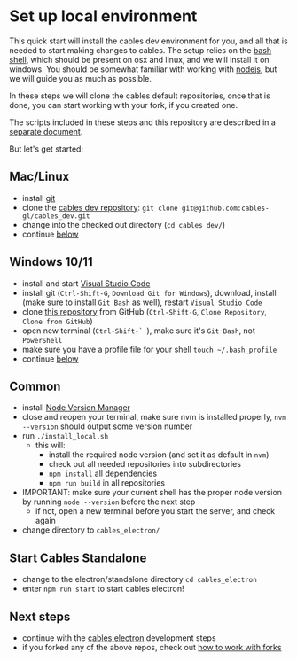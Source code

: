# Set up local environment

This quick start will install the cables dev environment for you, and all that is needed to start making changes to cables.
The setup relies on the [bash shell](https://www.gnu.org/software/bash/), which should be present on osx and linux, and
we will install it on windows. You should be somewhat familiar with working with [nodejs](https://nodejs.org/), but we
will guide you as much as possible.

In these steps we will clone the cables default repositories, once that is done, you can start working with your fork,
if you created one.

The scripts included in these steps and this repository are described in a [separate document](../2_helper_scripts).

But let's get started:

## Mac/Linux
- install [git](https://github.com/git-guides/install-git)
- clone the [cables dev repository](https://github.com/cables-gl/cables_dev): `git clone git@github.com:cables-gl/cables_dev.git`
- change into the checked out directory (`cd cables_dev/`)
- continue [below](#common)

## Windows 10/11
- install and start [Visual Studio Code](https://code.visualstudio.com/download)
- install git (`Ctrl-Shift-G`, `Download Git for Windows`), download, install (make sure to install `Git Bash` as well), restart `Visual Studio Code`
- clone [this repository](https://github.com/cables-gl/cables_dev) from GitHub (`Ctrl-Shift-G`, `Clone Repository`, `Clone from GitHub`)
- open new terminal (``Ctrl-Shift-` ``), make sure it's `Git Bash`, not `PowerShell`
- make sure you have a profile file for your shell `touch ~/.bash_profile`
- continue [below](#common)

<a id="common"></a>
## Common
- install [Node Version Manager](https://github.com/nvm-sh/nvm#install--update-script)
- close and reopen your terminal, make sure nvm is installed properly, `nvm --version` should output some version number
- run `./install_local.sh`
    - this will:
        - install the required node version (and set it as default in `nvm`)
        - check out all needed repositories into subdirectories
        - `npm install` all dependencies
        - `npm run build` in all repositories
- IMPORTANT: make sure your current shell has the proper node version by running `node --version` before the next step
    - if not, open a new terminal before you start the server, and check again
- change directory to `cables_electron/`

## Start Cables Standalone

- change to the electron/standalone directory `cd cables_electron`
- enter `npm run start` to start cables electron!

## Next steps

- continue with the [cables electron](https://github.com/cables-gl/cables_electron/blob/develop/README.md#Development) development steps
- if you forked any of the above repos, check out [how to work with forks](../3_working_with_forks)
